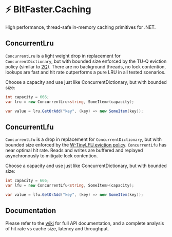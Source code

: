 # ⚡ BitFaster.Caching

High performance, thread-safe in-memory caching primitives for .NET.

## ConcurrentLru

`ConcurrentLru` is a light weight drop in replacement for `ConcurrentDictionary`, but with bounded size enforced by the TU-Q eviction policy (similar to [2Q](https://www.vldb.org/conf/1994/P439.PDF)). There are no background threads, no lock contention, lookups are fast and hit rate outperforms a pure LRU in all tested scenarios.

Choose a capacity and use just like ConcurrentDictionary, but with bounded size:

```csharp
int capacity = 666;
var lru = new ConcurrentLru<string, SomeItem>(capacity);

var value = lru.GetOrAdd("key", (key) => new SomeItem(key));
```

## ConcurrentLfu

`ConcurrentLfu` is a drop in replacement for `ConcurrentDictionary`, but with bounded size enforced by the [W-TinyLFU eviction policy](https://arxiv.org/pdf/1512.00727.pdf). `ConcurrentLfu` has near optimal hit rate. Reads and writes are buffered and replayed asynchronously to mitigate lock contention.

Choose a capacity and use just like ConcurrentDictionary, but with bounded size:

```csharp
int capacity = 666;
var lfu = new ConcurrentLfu<string, SomeItem>(capacity);

var value = lfu.GetOrAdd("key", (key) => new SomeItem(key));
```

## Documentation

Please refer to the [wiki](https://github.com/bitfaster/BitFaster.Caching/wiki) for full API documentation, and a complete analysis of hit rate vs cache size, latency and throughput.